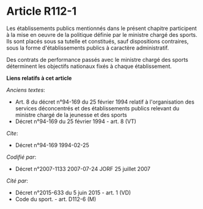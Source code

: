 # Article R112-1

Les établissements publics mentionnés dans le présent chapitre participent à la mise en oeuvre de la politique définie par le
ministre chargé des sports. Ils sont placés sous sa tutelle et constitués, sauf dispositions contraires, sous la forme
d'établissements publics à caractère administratif.

Des contrats de performance passés avec le ministre chargé des sports déterminent les objectifs nationaux fixés à chaque
établissement.

**Liens relatifs à cet article**

_Anciens textes_:

  - Art. 8 du décret n°94-169 du 25 février 1994 relatif à l'organisation des services déconcentrés et des établissements publics relevant du ministre chargé de la jeunesse et des sports
  - Décret n°94-169 du 25 février 1994 - art. 8 (VT)

_Cite_:

  - Décret n°94-169 1994-02-25

_Codifié par_:

  - Décret n°2007-1133 2007-07-24 JORF 25 juillet 2007

_Cité par_:

  - Décret n°2015-633 du 5 juin 2015 - art. 1 (VD)
  - Code du sport. - art. D112-6 (M)
